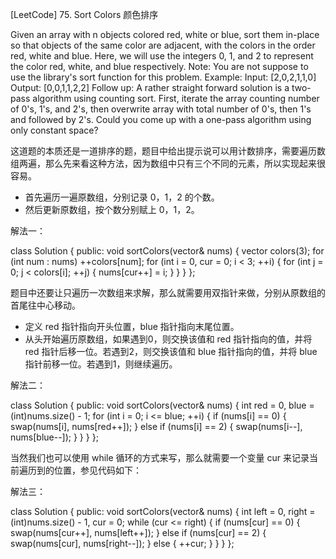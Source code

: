 [LeetCode] 75. Sort Colors 颜色排序 

 
Given an array with n objects colored red, white or blue, sort them in-place so that objects of the same color are adjacent, with the colors in the order red, white and blue.
Here, we will use the integers 0, 1, and 2 to represent the color red, white, and blue respectively.
Note: You are not suppose to use the library's sort function for this problem.
Example:
Input: [2,0,2,1,1,0]
Output: [0,0,1,1,2,2]
Follow up:
A rather straight forward solution is a two-pass algorithm using counting sort.
First, iterate the array counting number of 0's, 1's, and 2's, then overwrite array with total number of 0's, then 1's and followed by 2's.
Could you come up with a one-pass algorithm using only constant space?
 
这道题的本质还是一道排序的题，题目中给出提示说可以用计数排序，需要遍历数组两遍，那么先来看这种方法，因为数组中只有三个不同的元素，所以实现起来很容易。
- 首先遍历一遍原数组，分别记录 0，1，2 的个数。
- 然后更新原数组，按个数分别赋上 0，1，2。
 
解法一：

class Solution {
public:
    void sortColors(vector<int>& nums) {
        vector<int> colors(3);
        for (int num : nums) ++colors[num];
        for (int i = 0, cur = 0; i < 3; ++i) {
            for (int j = 0; j < colors[i]; ++j) {
                nums[cur++] = i;
            }
        }
    }
};

 
题目中还要让只遍历一次数组来求解，那么就需要用双指针来做，分别从原数组的首尾往中心移动。
- 定义 red 指针指向开头位置，blue 指针指向末尾位置。
- 从头开始遍历原数组，如果遇到0，则交换该值和 red 指针指向的值，并将 red 指针后移一位。若遇到2，则交换该值和 blue 指针指向的值，并将 blue 指针前移一位。若遇到1，则继续遍历。
 
解法二：

class Solution {
public:
    void sortColors(vector<int>& nums) {
        int red = 0, blue = (int)nums.size() - 1;
        for (int i = 0; i <= blue; ++i) {
            if (nums[i] == 0) {
                swap(nums[i], nums[red++]);
            } else if (nums[i] == 2) {
                swap(nums[i--], nums[blue--]);
            } 
        }
    }
};

 
当然我们也可以使用 while 循环的方式来写，那么就需要一个变量 cur 来记录当前遍历到的位置，参见代码如下：
 
解法三：

class Solution {
public:
    void sortColors(vector<int>& nums) {
        int left = 0, right = (int)nums.size() - 1, cur = 0;
        while (cur <= right) {
            if (nums[cur] == 0) {
                swap(nums[cur++], nums[left++]);
            } else if (nums[cur] == 2) {
                swap(nums[cur], nums[right--]);
            } else {
                ++cur;
            }
        }
    }
};
